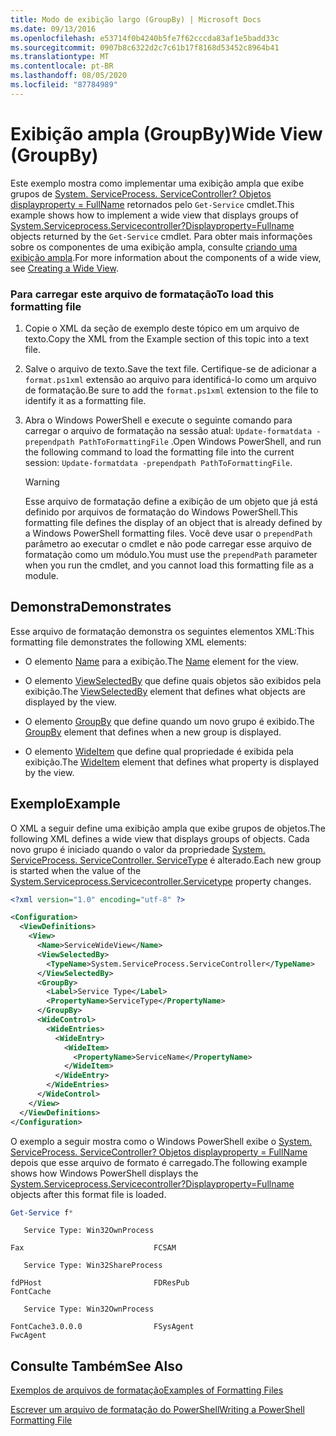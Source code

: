 ```yaml
---
title: Modo de exibição largo (GroupBy) | Microsoft Docs
ms.date: 09/13/2016
ms.openlocfilehash: e53714f0b4240b5fe7f62cccda83af1e5badd33c
ms.sourcegitcommit: 0907b8c6322d2c7c61b17f8168d53452c8964b41
ms.translationtype: MT
ms.contentlocale: pt-BR
ms.lasthandoff: 08/05/2020
ms.locfileid: "87784989"
---
```

# <a name="wide-view-groupby"></a><span data-ttu-id="69c11-102">Exibição ampla (GroupBy)</span><span class="sxs-lookup"><span data-stu-id="69c11-102">Wide View (GroupBy)</span></span>

<span data-ttu-id="69c11-103">Este exemplo mostra como implementar uma exibição ampla que exibe grupos de [System. ServiceProcess. ServiceController? Objetos displayproperty = FullName](/dotnet/api/System.ServiceProcess.ServiceController) retornados pelo `Get-Service` cmdlet.</span><span class="sxs-lookup"><span data-stu-id="69c11-103">This example shows how to implement a wide view that displays groups of [System.Serviceprocess.Servicecontroller?Displayproperty=Fullname](/dotnet/api/System.ServiceProcess.ServiceController) objects returned by the `Get-Service` cmdlet.</span></span> <span data-ttu-id="69c11-104">Para obter mais informações sobre os componentes de uma exibição ampla, consulte [criando uma exibição ampla](./creating-a-wide-view.md).</span><span class="sxs-lookup"><span data-stu-id="69c11-104">For more information about the components of a wide view, see [Creating a Wide View](./creating-a-wide-view.md).</span></span>

### <a name="to-load-this-formatting-file"></a><span data-ttu-id="69c11-105">Para carregar este arquivo de formatação</span><span class="sxs-lookup"><span data-stu-id="69c11-105">To load this formatting file</span></span>

1. <span data-ttu-id="69c11-106">Copie o XML da seção de exemplo deste tópico em um arquivo de texto.</span><span class="sxs-lookup"><span data-stu-id="69c11-106">Copy the XML from the Example section of this topic into a text file.</span></span>

2. <span data-ttu-id="69c11-107">Salve o arquivo de texto.</span><span class="sxs-lookup"><span data-stu-id="69c11-107">Save the text file.</span></span> <span data-ttu-id="69c11-108">Certifique-se de adicionar a `format.ps1xml` extensão ao arquivo para identificá-lo como um arquivo de formatação.</span><span class="sxs-lookup"><span data-stu-id="69c11-108">Be sure to add the `format.ps1xml` extension to the file to identify it as a formatting file.</span></span>

3. <span data-ttu-id="69c11-109">Abra o Windows PowerShell e execute o seguinte comando para carregar o arquivo de formatação na sessão atual: `Update-formatdata -prependpath PathToFormattingFile` .</span><span class="sxs-lookup"><span data-stu-id="69c11-109">Open Windows PowerShell, and run the following command to load the formatting file into the current session: `Update-formatdata -prependpath PathToFormattingFile`.</span></span>

   > [!WARNING]
   > <span data-ttu-id="69c11-110">Esse arquivo de formatação define a exibição de um objeto que já está definido por arquivos de formatação do Windows PowerShell.</span><span class="sxs-lookup"><span data-stu-id="69c11-110">This formatting file defines the display of an object that is already defined by a Windows PowerShell formatting files.</span></span> <span data-ttu-id="69c11-111">Você deve usar o `prependPath` parâmetro ao executar o cmdlet e não pode carregar esse arquivo de formatação como um módulo.</span><span class="sxs-lookup"><span data-stu-id="69c11-111">You must use the `prependPath` parameter when you run the cmdlet, and you cannot load this formatting file as a module.</span></span>

## <a name="demonstrates"></a><span data-ttu-id="69c11-112">Demonstra</span><span class="sxs-lookup"><span data-stu-id="69c11-112">Demonstrates</span></span>

<span data-ttu-id="69c11-113">Esse arquivo de formatação demonstra os seguintes elementos XML:</span><span class="sxs-lookup"><span data-stu-id="69c11-113">This formatting file demonstrates the following XML elements:</span></span>

- <span data-ttu-id="69c11-114">O elemento [Name](./name-element-for-view-format.md) para a exibição.</span><span class="sxs-lookup"><span data-stu-id="69c11-114">The [Name](./name-element-for-view-format.md) element for the view.</span></span>

- <span data-ttu-id="69c11-115">O elemento [ViewSelectedBy](./viewselectedby-element-format.md) que define quais objetos são exibidos pela exibição.</span><span class="sxs-lookup"><span data-stu-id="69c11-115">The [ViewSelectedBy](./viewselectedby-element-format.md) element that defines what objects are displayed by the view.</span></span>

- <span data-ttu-id="69c11-116">O elemento [GroupBy](./groupby-element-for-view-format.md) que define quando um novo grupo é exibido.</span><span class="sxs-lookup"><span data-stu-id="69c11-116">The [GroupBy](./groupby-element-for-view-format.md) element that defines when a new group is displayed.</span></span>

- <span data-ttu-id="69c11-117">O elemento [WideItem](./wideitem-element-for-widecontrol-format.md) que define qual propriedade é exibida pela exibição.</span><span class="sxs-lookup"><span data-stu-id="69c11-117">The [WideItem](./wideitem-element-for-widecontrol-format.md) element that defines what property is displayed by the view.</span></span>

## <a name="example"></a><span data-ttu-id="69c11-118">Exemplo</span><span class="sxs-lookup"><span data-stu-id="69c11-118">Example</span></span>

<span data-ttu-id="69c11-119">O XML a seguir define uma exibição ampla que exibe grupos de objetos.</span><span class="sxs-lookup"><span data-stu-id="69c11-119">The following XML defines a wide view that displays groups of objects.</span></span> <span data-ttu-id="69c11-120">Cada novo grupo é iniciado quando o valor da propriedade [System. ServiceProcess. ServiceController. ServiceType](/dotnet/api/System.ServiceProcess.ServiceController.ServiceType) é alterado.</span><span class="sxs-lookup"><span data-stu-id="69c11-120">Each new group is started when the value of the [System.Serviceprocess.Servicecontroller.Servicetype](/dotnet/api/System.ServiceProcess.ServiceController.ServiceType) property changes.</span></span>

```xml
<?xml version="1.0" encoding="utf-8" ?>

<Configuration>
  <ViewDefinitions>
    <View>
      <Name>ServiceWideView</Name>
      <ViewSelectedBy>
        <TypeName>System.ServiceProcess.ServiceController</TypeName>
      </ViewSelectedBy>
      <GroupBy>
        <Label>Service Type</Label>
        <PropertyName>ServiceType</PropertyName>
      </GroupBy>
      <WideControl>
        <WideEntries>
          <WideEntry>
            <WideItem>
              <PropertyName>ServiceName</PropertyName>
            </WideItem>
          </WideEntry>
        </WideEntries>
      </WideControl>
    </View>
  </ViewDefinitions>
</Configuration>
```

<span data-ttu-id="69c11-121">O exemplo a seguir mostra como o Windows PowerShell exibe o [System. ServiceProcess. ServiceController? Objetos displayproperty = FullName](/dotnet/api/System.ServiceProcess.ServiceController) depois que esse arquivo de formato é carregado.</span><span class="sxs-lookup"><span data-stu-id="69c11-121">The following example shows how Windows PowerShell displays the [System.Serviceprocess.Servicecontroller?Displayproperty=Fullname](/dotnet/api/System.ServiceProcess.ServiceController) objects after this format file is loaded.</span></span>

```powershell
Get-Service f*
```

```output
   Service Type: Win32OwnProcess

Fax                             FCSAM

   Service Type: Win32ShareProcess

fdPHost                         FDResPub
FontCache

   Service Type: Win32OwnProcess

FontCache3.0.0.0                FSysAgent
FwcAgent
```

## <a name="see-also"></a><span data-ttu-id="69c11-122">Consulte Também</span><span class="sxs-lookup"><span data-stu-id="69c11-122">See Also</span></span>

[<span data-ttu-id="69c11-123">Exemplos de arquivos de formatação</span><span class="sxs-lookup"><span data-stu-id="69c11-123">Examples of Formatting Files</span></span>](./examples-of-formatting-files.md)

[<span data-ttu-id="69c11-124">Escrever um arquivo de formatação do PowerShell</span><span class="sxs-lookup"><span data-stu-id="69c11-124">Writing a PowerShell Formatting File</span></span>](./writing-a-powershell-formatting-file.md)
